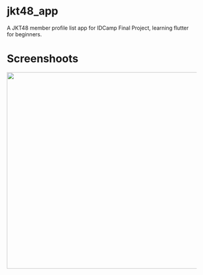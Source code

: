 # jkt48_app

A JKT48 member profile list app for IDCamp Final Project, learning flutter for beginners.  

# Screenshoots

<img src="https://github.com/zakoraa/final-project-IDCamp-beginner-flutter/assets/129678009/6640ff31-72e8-41dd-be7b-897c1e3a7313" height="520" width="683"/>


